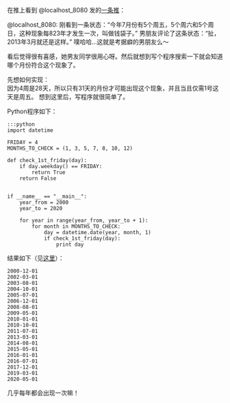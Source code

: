 在推上看到 @localhost_8080 发的[一条推](http://twitter.com/#!/localhost_8080/status/84842529660473344)：

<quote>
@localhost_8080:
 刚看到一条状态：“今年7月份有5个周五，5个周六和5个周日，这种现象每823年才发生一次，叫做钱袋子。” 男朋友评论了这条状态：“扯，2013年3月就还是这样。” 噗哈哈…这就是考据癖的男朋友么～
</quote>

看后觉得很有喜感，她男友同学很用心呀。然后就想到写个程序搜索一下就会知道哪个月份符合这个现象了。

先想如何实现：  
因为4周是28天，所以只有31天的月份才可能出现这个现象，并且当且仅需1号这天是周五。
想到这里后，写程序就很简单了。

Python程序如下：

    :::python
    import datetime

    FRIDAY = 4
    MONTHS_TO_CHECK = (1, 3, 5, 7, 8, 10, 12)

    def check_1st_friday(day):
        if day.weekday() == FRIDAY:
            return True
        return False

            
    if __name__ == "__main__":
        year_from = 2000
        year_to = 2020

        for year in range(year_from, year_to + 1):
            for month in MONTHS_TO_CHECK:
                day = datetime.date(year, month, 1)
                if check_1st_friday(day):
                    print day


结果如下（见<a href="http://codepad.org/V2zSXyTP">这里</a>）：

    2000-12-01
    2002-03-01
    2003-08-01
    2004-10-01
    2005-07-01
    2006-12-01
    2008-08-01
    2009-05-01
    2010-01-01
    2010-10-01
    2011-07-01
    2013-03-01
    2014-08-01
    2015-05-01
    2016-01-01
    2016-07-01
    2017-12-01
    2019-03-01
    2020-05-01

几乎每年都会出现一次嘛！

